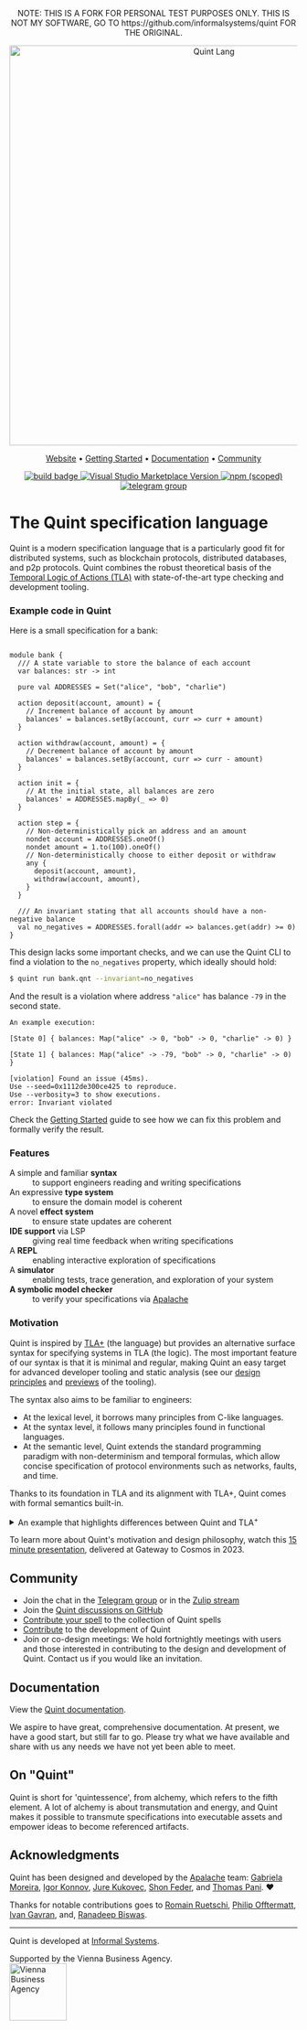 <div align="center">

<p>NOTE: THIS IS A FORK FOR PERSONAL TEST PURPOSES ONLY. THIS IS NOT MY SOFTWARE, GO TO https://github.com/informalsystems/quint FOR THE ORIGINAL.</p>

<!-- Title -->
<picture>
  <source media="(prefers-color-scheme: dark)" srcset="./logos/quint-logo-light.png">
  <img alt="Quint Lang" src="./logos/quint-logo-dark.png" width=700>
</picture>

<!-- Menu -->
<p>
    <a href="https://quint-lang.org/">Website</a> •
    <a href="https://quint-lang.org/docs/getting-started">Getting Started</a> •
    <a href="#documentation">Documentation</a> •
    <a href="#community">Community</a>
</p>

<!-- Badges -->
<p>
    <a href="https://github.com/informalsystems/quint/actions">
        <img
            src="https://github.com/informalsystems/quint/actions/workflows/main.yml/badge.svg"
            alt="build badge">
    </a>
    <a href="https://marketplace.visualstudio.com/items?itemName=informal.quint-vscode">
        <img
            src="https://img.shields.io/visual-studio-marketplace/v/informal.quint-vscode?color=10b0f2&label=VSCode"
            alt="Visual Studio Marketplace Version">
    </a>
    <a href="https://www.npmjs.com/package/@informalsystems/quint">
        <img
            src="https://img.shields.io/npm/v/@informalsystems/quint"
            alt="npm (scoped)">
    </a>
    <a href="https://t.me/quint_lang">
        <img
            src="https://img.shields.io/badge/chat-telegram-blue"
            alt="telegram group">
    </a>
</p>
</div>


# The Quint specification language

Quint is a modern specification language that is a particularly good fit for
distributed systems, such as blockchain protocols, distributed databases, and
p2p protocols. Quint combines the robust theoretical basis of the [Temporal
Logic of Actions (TLA)][TLA] with state-of-the-art type checking and
development tooling.

### Example code in Quint

Here is a small specification for a bank:
``` bluespec

module bank {
  /// A state variable to store the balance of each account
  var balances: str -> int

  pure val ADDRESSES = Set("alice", "bob", "charlie")

  action deposit(account, amount) = {
    // Increment balance of account by amount
    balances' = balances.setBy(account, curr => curr + amount)
  }

  action withdraw(account, amount) = {
    // Decrement balance of account by amount
    balances' = balances.setBy(account, curr => curr - amount)
  }

  action init = {
    // At the initial state, all balances are zero
    balances' = ADDRESSES.mapBy(_ => 0)
  }

  action step = {
    // Non-deterministically pick an address and an amount
    nondet account = ADDRESSES.oneOf()
    nondet amount = 1.to(100).oneOf()
    // Non-deterministically choose to either deposit or withdraw
    any {
      deposit(account, amount),
      withdraw(account, amount),
    }
  }

  /// An invariant stating that all accounts should have a non-negative balance
  val no_negatives = ADDRESSES.forall(addr => balances.get(addr) >= 0)
}
```


This design lacks some important checks, and we can use the Quint CLI to find a
violation to the `no_negatives` property, which ideally should hold:

```sh
$ quint run bank.qnt --invariant=no_negatives
```


And the result is a violation where address `"alice"` has balance `-79` in the second state.

``` bluespec
An example execution:

[State 0] { balances: Map("alice" -> 0, "bob" -> 0, "charlie" -> 0) }

[State 1] { balances: Map("alice" -> -79, "bob" -> 0, "charlie" -> 0) }

[violation] Found an issue (45ms).
Use --seed=0x1112de300ce425 to reproduce.
Use --verbosity=3 to show executions.
error: Invariant violated
```

Check the [Getting Started](https://quint-lang.org/docs/getting-started) guide
to see how we can fix this problem and formally verify the result.

[Apalache]: https://github.com/apalache-mc/apalache
[TLA]: https://en.wikipedia.org/wiki/Temporal_logic_of_actions

### Features
<dl>
  <dt>A simple and familiar <strong>syntax</strong></dt>
  <dd>to support engineers reading and writing specifications</dd>

  <dt>An expressive <strong>type system</strong></dt>
  <dd>to ensure the domain model is coherent</dd>

  <dt>A novel <strong>effect system</strong></dt>
  <dd>to ensure state updates are coherent</dd>

  <dt><strong>IDE support</strong> via LSP</dt>
  <dd>giving real time feedback when writing specifications</dd>

  <dt>A <strong>REPL</strong></dt>
  <dd>enabling interactive exploration of specifications</dd>

  <dt>A <strong>simulator</strong></dt>
  <dd>enabling tests, trace generation, and exploration of your system</dd>

  <dt><strong>A symbolic model checker</strong></dt>
  <dd>to verify your specifications via <a href="https://github.com/apalache-mc/apalache">Apalache</a></dd>
</dl>

### Motivation

Quint is inspired by [TLA+][] (the language) but provides an alternative surface
syntax for specifying systems in TLA (the logic). The most important feature of
our syntax is that it is minimal and regular, making Quint an easy target for
advanced developer tooling and static analysis (see our [design
principles](./docs/pages/docs/design-principles.md) and [previews](./docs/pages/docs/previews.md) of the
tooling).

The syntax also aims to be familiar to engineers:

- At the lexical level, it borrows many principles from C-like languages.
- At the syntax level, it follows many principles found in functional languages.
- At the semantic level, Quint extends the standard programming paradigm with
  non-determinism and temporal formulas, which allow concise specification of
  protocol environments such as networks, faults, and time.

Thanks to its foundation in TLA and its alignment with TLA+, Quint comes with
formal semantics built-in.

<details>
<summary>An example that highlights differences between Quint and TLA<sup>+</sup></summary>

Quint:
```bluespec
type Status = Working | Prepared | Committed | Aborted

const ResourceManagers: Set[str]
var statuses: str -> Status

action init = {
  statuses' = ResourceManagers.mapBy(_ => Working)
}

val canCommit: bool = ResourceManagers.forall(rm => statuses.get(rm).in(Set(Prepared, Committed)))
val notCommitted: bool = ResourceManagers.forall(rm => statuses.get(rm) != Committed)

action prepare(rm) = all {
  statuses.get(rm) == Working,
  statuses' = statuses.set(rm, Prepared)
}
```

TLA<sup>+</sup>:
```tla
CONSTANT ResourceManagers
VARIABLE statuses

TCTypeOK == statuses \in [ResourceManagers -> {"working", "prepared", "committed", "aborted"}]

TCInit == statuses = [rm \in ResourceManagers |-> "working"]

canCommit == \A rm \in ResourceManagers : statuses[rm] \in {"prepared", "committed"}

notCommitted == \A rm \in ResourceManagers : statuses[rm] # "committed"

Prepare(rm) == /\ statuses[rm] = "working"
               /\ statuses' = [statuses EXCEPT ![rm] = "prepared"]
```

</details>

To learn more about Quint's motivation and design philosophy, watch this [15
minute presentation](https://youtu.be/OZIX8rs-kOA), delivered at Gateway to
Cosmos in 2023.

[TLA+]: https://lamport.azurewebsites.net/tla/tla.html

## Community

- Join the chat in the [Telegram group](https://t.me/quint_lang) or in the [Zulip stream](https://informal-systems.zulipchat.com/#narrow/stream/378959-quint)
- Join the [Quint discussions on GitHub](https://github.com/informalsystems/quint/discussions)
- [Contribute your spell](./examples/spells/contribute-your-spell.md) to the collection of Quint spells
- [Contribute](./CONTRIBUTING.md) to the development of Quint
- Join or co-design meetings: We hold fortnightly meetings with users and those
  interested in contributing to the design and development of Quint. Contact us if
  you would like an invitation.


## Documentation


View the [Quint documentation](https://quint-lang.org/docs).

We aspire to have great, comprehensive documentation. At present, we have a
good start, but still far to go. Please try what we have available and share
with us any needs we have not yet been able to meet.

## On "Quint"

Quint is short for 'quintessence', from alchemy, which refers to the fifth
element. A lot of alchemy is about transmutation and energy, and Quint makes it
possible to transmute specifications into executable assets and empower ideas to
become referenced artifacts.

## Acknowledgments

Quint has been designed and developed by the [Apalache][] team: [Gabriela
Moreira](https://bugarela.com), [Igor Konnov](https://konnov.github.io/),
[Jure Kukovec](https://github.com/Kukovec), [Shon Feder](http://shonfeder.net),
and [Thomas Pani](https://thpani.net/). :heart:

Thanks for notable contributions goes to [Romain Ruetschi](https://romac.me/),
[Philip Offtermatt](https://p-offtermatt.github.io/), [Ivan Gavran](https://ivan-gavran.github.io/),
and, [Ranadeep Biswas](https://ranadeep.in/).

---

Quint is developed at [Informal Systems](https://informal.systems/).

Supported by the Vienna Business Agency.<br />[<img alt="Vienna Business Agency" src="./logos/vienna-business-agency.png" width="100">](https://viennabusinessagency.at/)
